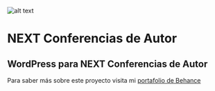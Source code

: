 ![alt text](https://repository-images.githubusercontent.com/396032141/34dbddec-b655-48f4-b210-e8470c0ced90 "NEXT Conferencias de Autor")

# NEXT Conferencias de Autor
## WordPress para NEXT Conferencias de Autor

Para saber más sobre este proyecto visita mi [portafolio de Behance](https://www.behance.net/gallery/125202285/NEXT-Conferencias-de-Autor  "NEXT Conferencias de Autor")
